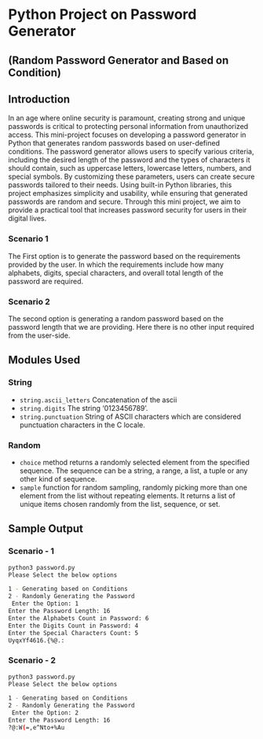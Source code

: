 # Python Project on Password Generator
## (Random Password Generator and Based on Condition)


## Introduction

In an age where online security is paramount, creating strong and unique passwords is critical to protecting personal information from unauthorized access. This mini-project focuses on developing a password generator in Python that generates random passwords based on user-defined conditions.
The password generator allows users to specify various criteria, including the desired length of the password and the types of characters it should contain, such as uppercase letters, lowercase letters, numbers, and special symbols. By customizing these parameters, users can create secure passwords tailored to their needs.
Using built-in Python libraries, this project emphasizes simplicity and usability, while ensuring that generated passwords are random and secure. Through this mini project, we aim to provide a practical tool that increases password security for users in their digital lives.


### Scenario 1

The First option is to generate the password based on the requirements provided by the user. In which the requirements include how many alphabets, digits, special characters, and overall total length of the password are required.

### Scenario 2

The second option is generating a random password based on the password length that we are providing. Here there is no other input required from the user-side.


## Modules Used

### String 
- `string.ascii_letters` Concatenation of the ascii 
- `string.digits` The string ‘0123456789’.
- `string.punctuation` String of ASCII characters which are considered punctuation characters in the C locale.

### Random
- `choice` method returns a randomly selected element from the specified sequence. The sequence can be a string, a range, a list, a tuple or any other kind of sequence.
- `sample` function for random sampling, randomly picking more than one element from the list without repeating elements. It returns a list of unique items chosen randomly from the list, sequence, or set.


## Sample Output

### Scenario - 1
```sh
python3 password.py
Please Select the below options

1 - Generating based on Conditions
2 - Randomly Generating the Password
 Enter the Option: 1
Enter the Password Length: 16
Enter the Alphabets Count in Password: 6
Enter the Digits Count in Password: 4
Enter the Special Characters Count: 5
UyqxYf4616.{%@.:
```

### Scenario - 2

```sh
python3 password.py
Please Select the below options

1 - Generating based on Conditions
2 - Randomly Generating the Password
 Enter the Option: 2
Enter the Password Length: 16
?@:W(=,e^Nto+%Au
```


